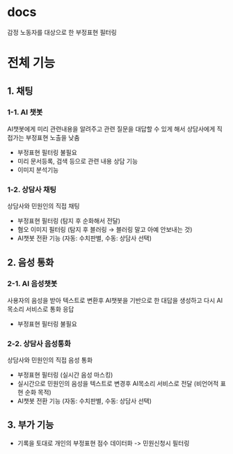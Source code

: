 # docs
감정 노동자를 대상으로 한 부정표현 필터링



# 전체 기능
## 1. 채팅

### 1-1. AI 챗봇
AI챗봇에게 미리 관련내용을 알려주고 관련 질문을 대답할 수 있게 해서 상담사에게 직접가는 부정표현 노출을 낮춤

- 부정표현 필터링 불필요
- 미리 문서등록, 검색 등으로 관련 내용 상담 기능
- 이미지 분석기능

### 1-2. 상담사 채팅
상담사와 민원인의 직접 채팅

- 부정표현 필터링 (탐지 후 순화해서 전달)
- 혐오 이미지 필터링 (탐지 후 블러링 → 블러링 말고 아예 안보내는 것)
- AI챗봇 전환 기능 (자동: 수치판별, 수동: 상담사 선택)

## 2. 음성 통화

### 2-1. AI 음성챗봇
사용자의 음성을 받아 텍스트로 변환후 AI챗봇을 기반으로 한 대답을 생성하고 다시 AI목소리 서비스로 통화 응답

- 부정표현 필터링 불필요

### 2-2. 상담사 음성통화
상담사와 민원인의 직접 음성 통화

- 부정표현 필터링 (실시간 음성 마스킹)
- 실시간으로 민원인의 음성을 텍스트로 변경후 AI목소리 서비스로 전달 (비언어적 표현 순화 목적)
- AI챗봇 전환 기능 (자동: 수치판별, 수동: 상담사 선택)

## 3. 부가 기능
- 기록을 토대로 개인의 부정표현 점수 데이터화 -> 민원신청시 필터링
